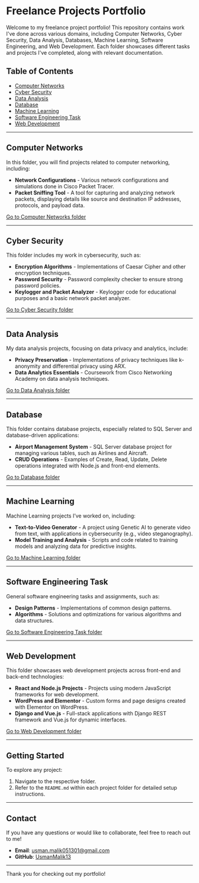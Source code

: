 # Freelance Projects Portfolio

Welcome to my freelance project portfolio! This repository contains work I've done across various domains, including Computer Networks, Cyber Security, Data Analysis, Databases, Machine Learning, Software Engineering, and Web Development. Each folder showcases different tasks and projects I've completed, along with relevant documentation.

## Table of Contents

- [Computer Networks](#computer-networks)
- [Cyber Security](#cyber-security)
- [Data Analysis](#data-analysis)
- [Database](#database)
- [Machine Learning](#machine-learning)
- [Software Engineering Task](#software-engineering-task)
- [Web Development](#web-development)

---

## Computer Networks

In this folder, you will find projects related to computer networking, including:

- **Network Configurations** - Various network configurations and simulations done in Cisco Packet Tracer.
- **Packet Sniffing Tool** - A tool for capturing and analyzing network packets, displaying details like source and destination IP addresses, protocols, and payload data.
  
[Go to Computer Networks folder](./Computer%20Networks)

---

## Cyber Security

This folder includes my work in cybersecurity, such as:

- **Encryption Algorithms** - Implementations of Caesar Cipher and other encryption techniques.
- **Password Security** - Password complexity checker to ensure strong password policies.
- **Keylogger and Packet Analyzer** - Keylogger code for educational purposes and a basic network packet analyzer.

[Go to Cyber Security folder](./Cyber%20Security)

---

## Data Analysis

My data analysis projects, focusing on data privacy and analytics, include:

- **Privacy Preservation** - Implementations of privacy techniques like k-anonymity and differential privacy using ARX.
- **Data Analytics Essentials** - Coursework from Cisco Networking Academy on data analysis techniques.

[Go to Data Analysis folder](./Data%20Analysis)

---

## Database

This folder contains database projects, especially related to SQL Server and database-driven applications:

- **Airport Management System** - SQL Server database project for managing various tables, such as Airlines and Aircraft.
- **CRUD Operations** - Examples of Create, Read, Update, Delete operations integrated with Node.js and front-end elements.

[Go to Database folder](./Database)

---

## Machine Learning

Machine Learning projects I’ve worked on, including:

- **Text-to-Video Generator** - A project using Genetic AI to generate video from text, with applications in cybersecurity (e.g., video steganography).
- **Model Training and Analysis** - Scripts and code related to training models and analyzing data for predictive insights.

[Go to Machine Learning folder](./Machine%20Learning)

---

## Software Engineering Task

General software engineering tasks and assignments, such as:

- **Design Patterns** - Implementations of common design patterns.
- **Algorithms** - Solutions and optimizations for various algorithms and data structures.

[Go to Software Engineering Task folder](./Software%20Engineering%20Task)

---

## Web Development

This folder showcases web development projects across front-end and back-end technologies:

- **React and Node.js Projects** - Projects using modern JavaScript frameworks for web development.
- **WordPress and Elementor** - Custom forms and page designs created with Elementor on WordPress.
- **Django and Vue.js** - Full-stack applications with Django REST framework and Vue.js for dynamic interfaces.

[Go to Web Development folder](./Web%20Development)

---

## Getting Started

To explore any project:

1. Navigate to the respective folder.
2. Refer to the `README.md` within each project folder for detailed setup instructions.

---

## Contact

If you have any questions or would like to collaborate, feel free to reach out to me!

- **Email**: [usman.malik051301@gmail.com](mailto:usman.malik051301@gmail.com)
- **GitHub**: [UsmanMalik13](https://github.com/UsmanMalik13)

---

Thank you for checking out my portfolio!
